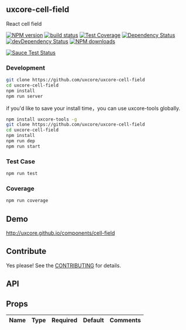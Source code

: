 ## uxcore-cell-field

React cell field

[![NPM version][npm-image]][npm-url]
[![build status][travis-image]][travis-url]
[![Test Coverage][coveralls-image]][coveralls-url]
[![Dependency Status][dep-image]][dep-url]
[![devDependency Status][devdep-image]][devdep-url] 
[![NPM downloads][downloads-image]][npm-url]

[![Sauce Test Status][sauce-image]][sauce-url]

[npm-image]: http://img.shields.io/npm/v/uxcore-cell-field.svg?style=flat-square
[npm-url]: http://npmjs.org/package/uxcore-cell-field
[travis-image]: https://img.shields.io/travis/uxcore/uxcore-cell-field.svg?style=flat-square
[travis-url]: https://travis-ci.org/uxcore/uxcore-cell-field
[coveralls-image]: https://img.shields.io/coveralls/uxcore/uxcore-cell-field.svg?style=flat-square
[coveralls-url]: https://coveralls.io/r/uxcore/uxcore-cell-field?branch=master
[dep-image]: http://img.shields.io/david/uxcore/uxcore-cell-field.svg?style=flat-square
[dep-url]: https://david-dm.org/uxcore/uxcore-cell-field
[devdep-image]: http://img.shields.io/david/dev/uxcore/uxcore-cell-field.svg?style=flat-square
[devdep-url]: https://david-dm.org/uxcore/uxcore-cell-field#info=devDependencies
[downloads-image]: https://img.shields.io/npm/dm/uxcore-cell-field.svg
[sauce-image]: https://saucelabs.com/browser-matrix/uxcore-cell-field.svg
[sauce-url]: https://saucelabs.com/u/uxcore-cell-field


### Development

```sh
git clone https://github.com/uxcore/uxcore-cell-field
cd uxcore-cell-field
npm install
npm run server
```

if you'd like to save your install time，you can use uxcore-tools globally.

```sh
npm install uxcore-tools -g
git clone https://github.com/uxcore/uxcore-cell-field
cd uxcore-cell-field
npm install
npm run dep
npm run start
```

### Test Case

```sh
npm run test
```

### Coverage

```sh
npm run coverage
```

## Demo

http://uxcore.github.io/components/cell-field

## Contribute

Yes please! See the [CONTRIBUTING](https://github.com/uxcore/uxcore/blob/master/CONTRIBUTING.md) for details.

## API

## Props

| Name | Type | Required | Default | Comments |
|---|---|---|---|---|

